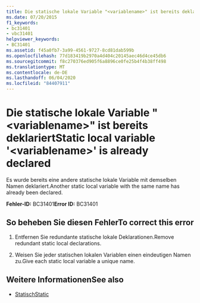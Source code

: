 ```yaml
---
title: Die statische lokale Variable "<variablename>" ist bereits deklariert
ms.date: 07/20/2015
f1_keywords:
- bc31401
- vbc31401
helpviewer_keywords:
- BC31401
ms.assetid: f45a0fb7-3a99-4561-9727-8cd81dab599b
ms.openlocfilehash: 77d183419b2970a4d404c20145aec46d4ce45db6
ms.sourcegitcommit: f8c270376ed905f6a8896ce0fe25b4f4b38ff498
ms.translationtype: MT
ms.contentlocale: de-DE
ms.lasthandoff: 06/04/2020
ms.locfileid: "84407911"
---
```

# <a name="static-local-variable-variablename-is-already-declared"></a><span data-ttu-id="33d6b-102">Die statische lokale Variable "\<variablename>" ist bereits deklariert</span><span class="sxs-lookup"><span data-stu-id="33d6b-102">Static local variable '\<variablename>' is already declared</span></span>
<span data-ttu-id="33d6b-103">Es wurde bereits eine andere statische lokale Variable mit demselben Namen deklariert.</span><span class="sxs-lookup"><span data-stu-id="33d6b-103">Another static local variable with the same name has already been declared.</span></span>  
  
 <span data-ttu-id="33d6b-104">**Fehler-ID:** BC31401</span><span class="sxs-lookup"><span data-stu-id="33d6b-104">**Error ID:** BC31401</span></span>  
  
## <a name="to-correct-this-error"></a><span data-ttu-id="33d6b-105">So beheben Sie diesen Fehler</span><span class="sxs-lookup"><span data-stu-id="33d6b-105">To correct this error</span></span>  
  
1. <span data-ttu-id="33d6b-106">Entfernen Sie redundante statische lokale Deklarationen.</span><span class="sxs-lookup"><span data-stu-id="33d6b-106">Remove redundant static local declarations.</span></span>  
  
2. <span data-ttu-id="33d6b-107">Weisen Sie jeder statischen lokalen Variablen einen eindeutigen Namen zu.</span><span class="sxs-lookup"><span data-stu-id="33d6b-107">Give each static local variable a unique name.</span></span>  
  
## <a name="see-also"></a><span data-ttu-id="33d6b-108">Weitere Informationen</span><span class="sxs-lookup"><span data-stu-id="33d6b-108">See also</span></span>

- [<span data-ttu-id="33d6b-109">Statisch</span><span class="sxs-lookup"><span data-stu-id="33d6b-109">Static</span></span>](../language-reference/modifiers/static.md)
